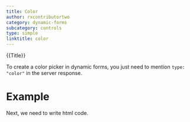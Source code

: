 ```yaml
---
title: Color
author: rxcontributortwo
category: dynamic-forms
subcategory: controls
type: simple
linktitle: color
---
```


<div class="title-bar top_title"><p>{{Title}}</p></div> <div class="title-bar"><p>

To create a color picker in dynamic forms, you just need to mention `type: "color"` in the server response.</p></div>

# Example

<div component="app-code" key="color-complete-component"></div> 
Next, we need to write html code.
<div component="app-code" key="color-complete-html"></div> 
<div component="app-example-runner" ref-component="app-color-complete"></div>